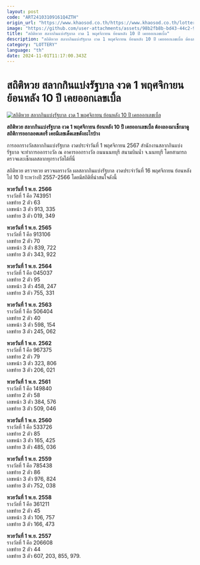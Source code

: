 ```yaml
---
layout: post
code: "ART24103109161Q4ZTH"
origin_url: "https://www.khaosod.co.th/https://www.khaosod.co.th/lottery/news_9478245"
image: "https://github.com/user-attachments/assets/98b2fb8b-bd43-44c2-9795-d60dbd0744f8"
title: "สถิติหวย สลากกินแบ่งรัฐบาล งวด 1 พฤศจิกายน ย้อนหลัง 10 ปี เคยออกเลขเบิ้ล"
description: "สถิติหวย สลากกินแบ่งรัฐบาล งวด 1 พฤศจิกายน ย้อนหลัง 10 ปี เคยออกเลขเบิ้ล ต้องลองมาเช็กมาดูสถิติการออกลอตเตอรี่ เคยมีเลขเด็ดเลขดังอะไรบ้าง"
category: "LOTTERY"
language: "th"
date: 2024-11-01T11:17:00.343Z
---
```


# สถิติหวย สลากกินแบ่งรัฐบาล งวด 1 พฤศจิกายน ย้อนหลัง 10 ปี เคยออกเลขเบิ้ล

[![สถิติหวย สลากกินแบ่งรัฐบาล งวด 1 พฤศจิกายน ย้อนหลัง 10 ปี เคยออกเลขเบิ้ล](https://www.khaosod.co.th/wpapp/uploads/2024/10/lotto44545-2.jpg "สถิติหวย สลากกินแบ่งรัฐบาล งวด 1 พฤศจิกายน ย้อนหลัง 10 ปี เคยออกเลขเบิ้ล")](https://www.khaosod.co.th/wpapp/uploads/2024/10/lotto44545-2.jpg)

**สถิติหวย สลากกินแบ่งรัฐบาล งวด 1 พฤศจิกายน ย้อนหลัง 10 ปี เคยออกเลขเบิ้ล ต้องลองมาเช็กมาดูสถิติการออกลอตเตอรี่ เคยมีเลขเด็ดเลขดังอะไรบ้าง**

การออกรางวัลสลากกินแบ่งรัฐบาล งวดประจำวันที่ 1 พฤศจิกายน 2567 สำนักงานสลากกินแบ่งรัฐบาล จะทำการออกรางวัล ณ อาคารออกรางวัล ถนนนนทบุรี สนามบินน้ำ จ.นนทบุรี โดยสามารถตรวจและเช็กผลสลากทุกรางวัลได้ที่นี่

สถิติหวย ตรวจหวย ตรวจผลรางวัล ผลสลากกินแบ่งรัฐบาล งวดประจำวันที่ 16 พฤศจิกายน ย้อนหลังไป 10 ปี ระหว่างปี 2557-2566 โดยมีสถิติที่น่าสนใจดังนี้

**หวยวันที่ 1 พ.ย. 2566**  
รางวัลที่ 1 คือ 743951  
เลขท้าย 2 ตัว 63  
เลขหน้า 3 ตัว 913, 335  
เลขท้าย 3 ตัว 019, 349

**หวยวันที่ 1 พ.ย. 2565**  
รางวัลที่ 1 คือ 913106  
เลขท้าย 2 ตัว 70  
เลขหน้า 3 ตัว 839, 722  
เลขท้าย 3 ตัว 343, 922

**หวยวันที่ 1 พ.ย. 2564**  
รางวัลที่ 1 คือ 045037  
เลขท้าย 2 ตัว 95  
เลขหน้า 3 ตัว 458, 247  
เลขท้าย 3 ตัว 755, 331

**หวยวันที่ 1 พ.ย. 2563**  
รางวัลที่ 1 คือ 506404  
เลขท้าย 2 ตัว 40  
เลขหน้า 3 ตัว 598, 154  
เลขท้าย 3 ตัว 245, 062

**หวยวันที่ 1 พ.ย. 2562**  
รางวัลที่ 1 คือ 967375  
เลขท้าย 2 ตัว 79  
เลขหน้า 3 ตัว 323, 806  
เลขท้าย 3 ตัว 206, 021

**หวยวันที่ 1 พ.ย. 2561**  
รางวัลที่ 1 คือ 149840  
เลขท้าย 2 ตัว 58  
เลขหน้า 3 ตัว 384, 576  
เลขท้าย 3 ตัว 509, 046

**หวยวันที่ 1 พ.ย. 2560**  
รางวัลที่ 1 คือ 533726  
เลขท้าย 2 ตัว 85  
เลขหน้า 3 ตัว 165, 425  
เลขท้าย 3 ตัว 485, 036

**หวยวันที่ 1 พ.ย. 2559**  
รางวัลที่ 1 คือ 785438  
เลขท้าย 2 ตัว 86  
เลขหน้า 3 ตัว 976, 824  
เลขท้าย 3 ตัว 752, 038

**หวยวันที่ 1 พ.ย. 2558**  
รางวัลที่ 1 คือ 361211  
เลขท้าย 2 ตัว 45  
เลขหน้า 3 ตัว 106, 757  
เลขท้าย 3 ตัว 166, 473

**หวยวันที่ 1 พ.ย. 2557**  
รางวัลที่ 1 คือ 206608  
เลขท้าย 2 ตัว 44  
เลขท้าย 3 ตัว 607, 203, 855, 979.